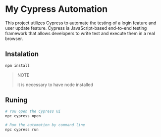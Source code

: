 # My Cypress Automation

This project utilizes Cypress to automate the testing of a login feature and user update feature.
Cypress ia JavaScript-based end-to-end testing framework that allows developers to write test and execute them in a real browser.

## Instalation

```bash
npm install
```

> NOTE
> 
> it is necessary to have node installed

## Runing
```bash
# You open the Cypress UI
npc cypress open

# Run the automation by command line
npc cypress run
```
